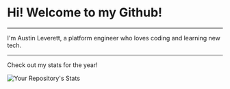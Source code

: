 # Hi! Welcome to my Github!
---
I'm Austin Leverett, a platform engineer who loves coding and learning new tech.


-----
Check out my stats for the year!

![Your Repository's Stats](https://github-readme-stats.vercel.app/api?username=miliaus&show_icons=true)
